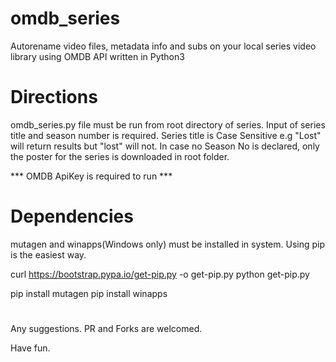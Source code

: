 # omdb_series

Autorename video files, metadata info and subs on your local series video library using OMDB API written in Python3

# Directions

omdb_series.py file must be run from root directory of series.
Input of series title and season number is required. Series title is Case Sensitive e.g "Lost" will return results but "lost" will not.
In case no Season No is declared, only the poster for the series is downloaded in root folder.

*** OMDB ApiKey is required to run ***

# Dependencies

mutagen and winapps(Windows only) must be installed in system. Using pip is the easiest way.

curl https://bootstrap.pypa.io/get-pip.py -o get-pip.py
python get-pip.py

pip install mutagen
pip install winapps

#

Any suggestions. PR and Forks are welcomed.

Have fun.
